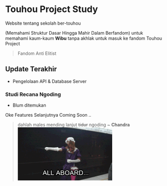 # Touhou Project Study

Website tentang sekolah ber-touhou 

(Memahami Struktur Dasar Hingga Mahir Dalam Berfandom) 
untuk memahami kaum-kaum **Wibu** tanpa akhlak untuk masuk ke fandom Touhou Project

> Fandom Anti Elitist

## Update Terakhir
- Pengelolaan API & Database Server

### Studi Recana Ngoding
- Blum ditemukan

Oke Features Selanjutnya Coming Soon ..

> dahlah males mending lanjut ~~tidur~~ ngoding ~ **Chandra**
![Yukari Spellcard](yukari-train.gif)